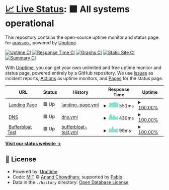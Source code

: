 # [📈 Live Status](https://upptime.0ms.dev): <!--live status--> **🟩 All systems operational**

This repository contains the open-source uptime monitor and status page for [arasseo.](https://upptime.0ms.dev), powered by [Upptime](https://github.com/upptime/upptime).

[![Uptime CI](https://github.com/galpt/upptime/workflows/Uptime%20CI/badge.svg)](https://github.com/galpt/upptime/actions?query=workflow%3A%22Uptime+CI%22)
[![Response Time CI](https://github.com/galpt/upptime/workflows/Response%20Time%20CI/badge.svg)](https://github.com/galpt/upptime/actions?query=workflow%3A%22Response+Time+CI%22)
[![Graphs CI](https://github.com/galpt/upptime/workflows/Graphs%20CI/badge.svg)](https://github.com/galpt/upptime/actions?query=workflow%3A%22Graphs+CI%22)
[![Static Site CI](https://github.com/galpt/upptime/workflows/Static%20Site%20CI/badge.svg)](https://github.com/galpt/upptime/actions?query=workflow%3A%22Static+Site+CI%22)
[![Summary CI](https://github.com/galpt/upptime/workflows/Summary%20CI/badge.svg)](https://github.com/galpt/upptime/actions?query=workflow%3A%22Summary+CI%22)

With [Upptime](https://upptime.js.org), you can get your own unlimited and free uptime monitor and status page, powered entirely by a GitHub repository. We use [Issues](https://github.com/galpt/upptime/issues) as incident reports, [Actions](https://github.com/galpt/upptime/actions) as uptime monitors, and [Pages](https://upptime.0ms.dev) for the status page.

<!--start: status pages-->
<!-- This summary is generated by Upptime (https://github.com/upptime/upptime) -->
<!-- Do not edit this manually, your changes will be overwritten -->
<!-- prettier-ignore -->
| URL | Status | History | Response Time | Uptime |
| --- | ------ | ------- | ------------- | ------ |
| <img alt="" src="https://icons.duckduckgo.com/ip3/v.recipes.ico" height="13"> [Landing Page](https://v.recipes) | 🟩 Up | [landing-page.yml](https://github.com/galpt/upptime/commits/HEAD/history/landing-page.yml) | <details><summary><img alt="Response time graph" src="./graphs/landing-page/response-time-week.png" height="20"> 551ms</summary><br><a href="https://status.v.recipes/history/landing-page"><img alt="Response time 534" src="https://img.shields.io/endpoint?url=https%3A%2F%2Fraw.githubusercontent.com%2Fgalpt%2Fupptime%2FHEAD%2Fapi%2Flanding-page%2Fresponse-time.json"></a><br><a href="https://status.v.recipes/history/landing-page"><img alt="24-hour response time 375" src="https://img.shields.io/endpoint?url=https%3A%2F%2Fraw.githubusercontent.com%2Fgalpt%2Fupptime%2FHEAD%2Fapi%2Flanding-page%2Fresponse-time-day.json"></a><br><a href="https://status.v.recipes/history/landing-page"><img alt="7-day response time 551" src="https://img.shields.io/endpoint?url=https%3A%2F%2Fraw.githubusercontent.com%2Fgalpt%2Fupptime%2FHEAD%2Fapi%2Flanding-page%2Fresponse-time-week.json"></a><br><a href="https://status.v.recipes/history/landing-page"><img alt="30-day response time 598" src="https://img.shields.io/endpoint?url=https%3A%2F%2Fraw.githubusercontent.com%2Fgalpt%2Fupptime%2FHEAD%2Fapi%2Flanding-page%2Fresponse-time-month.json"></a><br><a href="https://status.v.recipes/history/landing-page"><img alt="1-year response time 534" src="https://img.shields.io/endpoint?url=https%3A%2F%2Fraw.githubusercontent.com%2Fgalpt%2Fupptime%2FHEAD%2Fapi%2Flanding-page%2Fresponse-time-year.json"></a></details> | <details><summary><a href="https://status.v.recipes/history/landing-page">100.00%</a></summary><a href="https://status.v.recipes/history/landing-page"><img alt="All-time uptime 100.00%" src="https://img.shields.io/endpoint?url=https%3A%2F%2Fraw.githubusercontent.com%2Fgalpt%2Fupptime%2FHEAD%2Fapi%2Flanding-page%2Fuptime.json"></a><br><a href="https://status.v.recipes/history/landing-page"><img alt="24-hour uptime 100.00%" src="https://img.shields.io/endpoint?url=https%3A%2F%2Fraw.githubusercontent.com%2Fgalpt%2Fupptime%2FHEAD%2Fapi%2Flanding-page%2Fuptime-day.json"></a><br><a href="https://status.v.recipes/history/landing-page"><img alt="7-day uptime 100.00%" src="https://img.shields.io/endpoint?url=https%3A%2F%2Fraw.githubusercontent.com%2Fgalpt%2Fupptime%2FHEAD%2Fapi%2Flanding-page%2Fuptime-week.json"></a><br><a href="https://status.v.recipes/history/landing-page"><img alt="30-day uptime 100.00%" src="https://img.shields.io/endpoint?url=https%3A%2F%2Fraw.githubusercontent.com%2Fgalpt%2Fupptime%2FHEAD%2Fapi%2Flanding-page%2Fuptime-month.json"></a><br><a href="https://status.v.recipes/history/landing-page"><img alt="1-year uptime 100.00%" src="https://img.shields.io/endpoint?url=https%3A%2F%2Fraw.githubusercontent.com%2Fgalpt%2Fupptime%2FHEAD%2Fapi%2Flanding-page%2Fuptime-year.json"></a></details>
| <img alt="" src="https://icons.duckduckgo.com/ip3/v.recipes.ico" height="13"> [DNS](https://v.recipes/dns/) | 🟩 Up | [dns.yml](https://github.com/galpt/upptime/commits/HEAD/history/dns.yml) | <details><summary><img alt="Response time graph" src="./graphs/dns/response-time-week.png" height="20"> 439ms</summary><br><a href="https://status.v.recipes/history/dns"><img alt="Response time 185" src="https://img.shields.io/endpoint?url=https%3A%2F%2Fraw.githubusercontent.com%2Fgalpt%2Fupptime%2FHEAD%2Fapi%2Fdns%2Fresponse-time.json"></a><br><a href="https://status.v.recipes/history/dns"><img alt="24-hour response time 470" src="https://img.shields.io/endpoint?url=https%3A%2F%2Fraw.githubusercontent.com%2Fgalpt%2Fupptime%2FHEAD%2Fapi%2Fdns%2Fresponse-time-day.json"></a><br><a href="https://status.v.recipes/history/dns"><img alt="7-day response time 439" src="https://img.shields.io/endpoint?url=https%3A%2F%2Fraw.githubusercontent.com%2Fgalpt%2Fupptime%2FHEAD%2Fapi%2Fdns%2Fresponse-time-week.json"></a><br><a href="https://status.v.recipes/history/dns"><img alt="30-day response time 380" src="https://img.shields.io/endpoint?url=https%3A%2F%2Fraw.githubusercontent.com%2Fgalpt%2Fupptime%2FHEAD%2Fapi%2Fdns%2Fresponse-time-month.json"></a><br><a href="https://status.v.recipes/history/dns"><img alt="1-year response time 185" src="https://img.shields.io/endpoint?url=https%3A%2F%2Fraw.githubusercontent.com%2Fgalpt%2Fupptime%2FHEAD%2Fapi%2Fdns%2Fresponse-time-year.json"></a></details> | <details><summary><a href="https://status.v.recipes/history/dns">100.00%</a></summary><a href="https://status.v.recipes/history/dns"><img alt="All-time uptime 100.00%" src="https://img.shields.io/endpoint?url=https%3A%2F%2Fraw.githubusercontent.com%2Fgalpt%2Fupptime%2FHEAD%2Fapi%2Fdns%2Fuptime.json"></a><br><a href="https://status.v.recipes/history/dns"><img alt="24-hour uptime 100.00%" src="https://img.shields.io/endpoint?url=https%3A%2F%2Fraw.githubusercontent.com%2Fgalpt%2Fupptime%2FHEAD%2Fapi%2Fdns%2Fuptime-day.json"></a><br><a href="https://status.v.recipes/history/dns"><img alt="7-day uptime 100.00%" src="https://img.shields.io/endpoint?url=https%3A%2F%2Fraw.githubusercontent.com%2Fgalpt%2Fupptime%2FHEAD%2Fapi%2Fdns%2Fuptime-week.json"></a><br><a href="https://status.v.recipes/history/dns"><img alt="30-day uptime 100.00%" src="https://img.shields.io/endpoint?url=https%3A%2F%2Fraw.githubusercontent.com%2Fgalpt%2Fupptime%2FHEAD%2Fapi%2Fdns%2Fuptime-month.json"></a><br><a href="https://status.v.recipes/history/dns"><img alt="1-year uptime 100.00%" src="https://img.shields.io/endpoint?url=https%3A%2F%2Fraw.githubusercontent.com%2Fgalpt%2Fupptime%2FHEAD%2Fapi%2Fdns%2Fuptime-year.json"></a></details>
| <img alt="" src="https://icons.duckduckgo.com/ip3/v.recipes.ico" height="13"> [Bufferbloat Test](https://v.recipes/bufferbloat/) | 🟩 Up | [bufferbloat-test.yml](https://github.com/galpt/upptime/commits/HEAD/history/bufferbloat-test.yml) | <details><summary><img alt="Response time graph" src="./graphs/bufferbloat-test/response-time-week.png" height="20"> 99ms</summary><br><a href="https://status.v.recipes/history/bufferbloat-test"><img alt="Response time 66" src="https://img.shields.io/endpoint?url=https%3A%2F%2Fraw.githubusercontent.com%2Fgalpt%2Fupptime%2FHEAD%2Fapi%2Fbufferbloat-test%2Fresponse-time.json"></a><br><a href="https://status.v.recipes/history/bufferbloat-test"><img alt="24-hour response time 138" src="https://img.shields.io/endpoint?url=https%3A%2F%2Fraw.githubusercontent.com%2Fgalpt%2Fupptime%2FHEAD%2Fapi%2Fbufferbloat-test%2Fresponse-time-day.json"></a><br><a href="https://status.v.recipes/history/bufferbloat-test"><img alt="7-day response time 99" src="https://img.shields.io/endpoint?url=https%3A%2F%2Fraw.githubusercontent.com%2Fgalpt%2Fupptime%2FHEAD%2Fapi%2Fbufferbloat-test%2Fresponse-time-week.json"></a><br><a href="https://status.v.recipes/history/bufferbloat-test"><img alt="30-day response time 84" src="https://img.shields.io/endpoint?url=https%3A%2F%2Fraw.githubusercontent.com%2Fgalpt%2Fupptime%2FHEAD%2Fapi%2Fbufferbloat-test%2Fresponse-time-month.json"></a><br><a href="https://status.v.recipes/history/bufferbloat-test"><img alt="1-year response time 66" src="https://img.shields.io/endpoint?url=https%3A%2F%2Fraw.githubusercontent.com%2Fgalpt%2Fupptime%2FHEAD%2Fapi%2Fbufferbloat-test%2Fresponse-time-year.json"></a></details> | <details><summary><a href="https://status.v.recipes/history/bufferbloat-test">100.00%</a></summary><a href="https://status.v.recipes/history/bufferbloat-test"><img alt="All-time uptime 100.00%" src="https://img.shields.io/endpoint?url=https%3A%2F%2Fraw.githubusercontent.com%2Fgalpt%2Fupptime%2FHEAD%2Fapi%2Fbufferbloat-test%2Fuptime.json"></a><br><a href="https://status.v.recipes/history/bufferbloat-test"><img alt="24-hour uptime 100.00%" src="https://img.shields.io/endpoint?url=https%3A%2F%2Fraw.githubusercontent.com%2Fgalpt%2Fupptime%2FHEAD%2Fapi%2Fbufferbloat-test%2Fuptime-day.json"></a><br><a href="https://status.v.recipes/history/bufferbloat-test"><img alt="7-day uptime 100.00%" src="https://img.shields.io/endpoint?url=https%3A%2F%2Fraw.githubusercontent.com%2Fgalpt%2Fupptime%2FHEAD%2Fapi%2Fbufferbloat-test%2Fuptime-week.json"></a><br><a href="https://status.v.recipes/history/bufferbloat-test"><img alt="30-day uptime 100.00%" src="https://img.shields.io/endpoint?url=https%3A%2F%2Fraw.githubusercontent.com%2Fgalpt%2Fupptime%2FHEAD%2Fapi%2Fbufferbloat-test%2Fuptime-month.json"></a><br><a href="https://status.v.recipes/history/bufferbloat-test"><img alt="1-year uptime 100.00%" src="https://img.shields.io/endpoint?url=https%3A%2F%2Fraw.githubusercontent.com%2Fgalpt%2Fupptime%2FHEAD%2Fapi%2Fbufferbloat-test%2Fuptime-year.json"></a></details>

<!--end: status pages-->

[**Visit our status website →**](https://upptime.0ms.dev)

## 📄 License

- Powered by: [Upptime](https://github.com/upptime/upptime)
- Code: [MIT](./LICENSE) © [Anand Chowdhary](https://anandchowdhary.com), supported by [Pabio](https://pabio.com)
- Data in the `./history` directory: [Open Database License](https://opendatacommons.org/licenses/odbl/1-0/)
